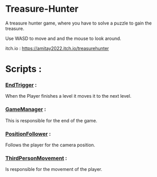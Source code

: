 # Treasure-Hunter

A treasure hunter game, where you have to solve a puzzle to gain the treasure.

Use WASD to move and and the mouse to look around.


itch.io : https://amitay2022.itch.io/treasurehunter

# Scripts :

### [EndTrigger](https://github.com/Game-Project-Itay-Amit/Treasure-Hunter/blob/main/Assets/EndTrigger.cs) : 
When the Player finishes a level it moves it to the next level.

### [GameManager](https://github.com/Game-Project-Itay-Amit/Treasure-Hunter/blob/main/Assets/GameManager.cs) : 
This is responsible for the end of the game.

### [PositionFollower](https://github.com/Game-Project-Itay-Amit/Treasure-Hunter/blob/main/Assets/PositionFollower.cs) : 
Follows the player for the camera position.

### [ThirdPersonMovement](https://github.com/Game-Project-Itay-Amit/Treasure-Hunter/blob/main/Assets/ThirdPersonMovement.cs) : 
Is responsible for the movement of the player.
